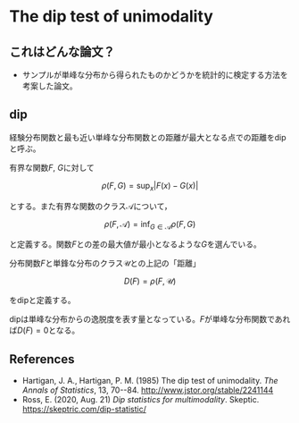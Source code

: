 # The dip test of unimodality

## これはどんな論文？

- サンプルが単峰な分布から得られたものかどうかを統計的に検定する方法を考案した論文。

## dip

経験分布関数と最も近い単峰な分布関数との距離が最大となる点での距離をdipと呼ぶ。

有界な関数$F$, $G$に対して

$$
\rho(F, G) = \sup_x \left| F(x) - G(x) \right|
$$

とする。また有界な関数のクラス$\mathscr{A}$について，

$$
\rho(F, \mathscr{A}) = \inf_{G \in \mathscr{A}} \rho(F, G)
$$

と定義する。関数$F$との差の最大値が最小となるような$G$を選んでいる。

分布関数$F$と単鋒な分布のクラス$\mathscr{U}$との上記の「距離」

$$
D(F) = \rho(F, \mathscr{U})
$$

をdipと定義する。

dipは単峰な分布からの逸脱度を表す量となっている。$F$が単峰な分布関数であれば$D(F) = 0$となる。

## References

- Hartigan, J. A., Hartigan, P. M. (1985) The dip test of unimodality. _The Annals of Statistics_, 13, 70--84. http://www.jstor.org/stable/2241144
- Ross, E. (2020, Aug. 21) _Dip statistics for multimodality_. Skeptic. https://skeptric.com/dip-statistic/
